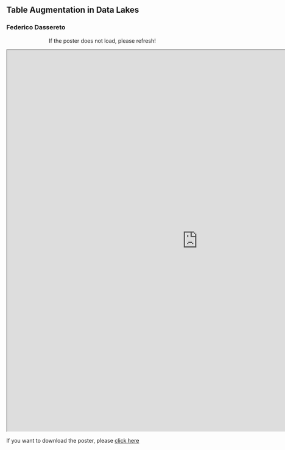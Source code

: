 ## Table Augmentation in Data Lakes
### Federico Dassereto

<center>
  <p>If the poster does not load, please refresh!</p>
 </center>

<head>
  <!-- <iframe src="/CSW21/Poster/a0poster.pdf" width="1000" height="1000" type="application/pdf"></iframe> -->
<iframe src="https://docs.google.com/gview?embedded=true&url=https://docs-dibris.github.io/CSW21/Poster/10_DasseretoF.pdf" width="1000" height="1000" type="application/pdf"></iframe>

  <p>If you want to download the poster, please <a href="/CSW21/Poster/10_DasseretoF.pdf" download="/CSW21/Poster/10_DasseretoF.pdf">click here</a> </p>  
  
  
<script src="https://utteranc.es/client.js" 
repo="docs-dibris/CSW21" 
issue-term="poster10" 
theme="github-light" 
crossorigin="anonymous" 
async>
</script>

</head>

